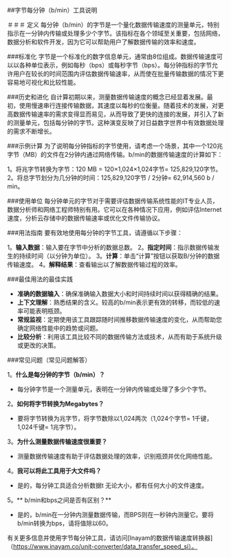 ##字节每分钟（b/min）工具说明

＃＃＃ 定义
每分钟（b/min）的字节是一个量化数据传输速度的测量单元，特别指示在一分钟内传输或处理多少个字节。该指标在各个领域至关重要，包括网络，数据分析和软件开发，因为它可以帮助用户了解数据传输的效率和速度。

###标准化
字节是一个标准化的数字信息单元，通常由8位组成。数据传输速度可以以各种单位表示，例如每秒（bps）或每秒字节（bps）。每分钟指标的字节允许用户在较长的时间范围内评估数据传输速率，从而使在批量传输数据的情况下更容易地可视化和比较性能。

###历史和进化
自计算初期以来，测量数据传输速度的概念已经显着发展。最初，使用慢速串行连接传输数据，其速度以每秒的位衡量。随着技术的发展，对更高数据传输速率的需求变得显而易见，从而导致了更快的连接的发展，并引入了新的测量单元，包括每分钟的字节。这种演变反映了对日益数字世界中有效数据处理的需求不断增长。

###示例计算
为了说明每分钟指标的字节使用，请考虑一个场景，其中一个120兆字节（MB）的文件在2分钟内通过网络传输。b/min的数据传输速度的计算如下：

1。将兆字节转换为字节：120 MB = 120×1,024×1,024字节= 125,829,120字节。
2。将总字节划分为几分钟的时间：125,829,120字节 / 2分钟= 62,914,560 b / min。

###使用单位
每分钟单元的字节对于需要评估数据传输系统性能的IT专业人员，数据分析师和网络工程师特别有用。它可以在各种情况下应用，例如评估Internet速度，分析云存储中的数据传输速率或优化文件传输协议。

###用法指南
要有效地使用每分钟的字节工具，请遵循以下步骤：

1。**输入数据**：输入要在字节中分析的数据总数。
2。**指定时间**：指示数据传输发生的持续时间（以分钟为单位）。
3。**计算**：单击“计算”按钮以获取B/分钟的数据传输速度。
4。**解释结果**：查看输出以了解数据传输过程的效率。

###最佳用法的最佳实践
-  **准确的数据输入**：确保准确输入数据大小和时间持续时间以获得精确的结果。
-  **上下文理解**：熟悉结果的含义。较高的b/min表示更有效的转移，而较低的速率可能表明瓶颈。
-  **常规监视**：定期使用该工具跟踪随时间推移数据传输速度的变化，从而帮助您确定网络性能中的趋势或问题。
-  **比较分析**：利用该工具比较不同的数据传输方法或技术，从而有助于系统升级或更改的决策。

###常见问题（常见问题解答）

1。**什么是每分钟的字节（b/min）？**
- 每分钟字节是一个测量单元，表明在一分钟内传输或处理了多少个字节。

2。**如何将字节转换为Megabytes？**
- 要将字节转换为兆字节，将字节数除以1,024两次（1,024个字节= 1千键，1,024千键= 1兆字节）。

3。**为什么测量数据传输速度很重要？**
- 测量数据传输速度有助于评估数据处理的效率，识别瓶颈并优化网络性能。

4。**我可以将此工具用于大文件吗？**
- 是的，每分钟工具适合分析数据t 无论大小，都有任何大小的文件速度。

5。** b/min和bps之间是否有区别？**
- 是的，b/min在一分钟内测量数据传输，而BPS则在一秒钟内测量它。要将b/min转换为bps，请将值除以60。

有关更多信息并使用字节每分钟工具，请访问[Inayam的数据传输速度转换器]（https://www.inayam.co/unit-converter/data_transfer_speed_si）。